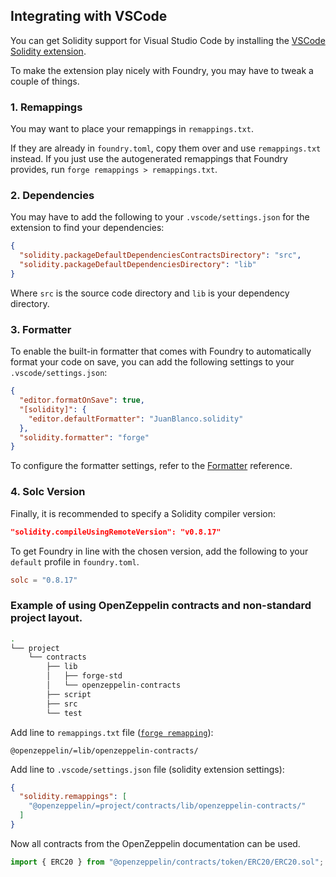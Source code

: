 ## Integrating with VSCode

You can get Solidity support for Visual Studio Code by installing the [VSCode Solidity extension](https://github.com/juanfranblanco/vscode-solidity).

To make the extension play nicely with Foundry, you may have to tweak a couple of things.

### 1. Remappings

You may want to place your remappings in `remappings.txt`.

If they are already in `foundry.toml`, copy them over and use `remappings.txt` instead. If you just use the autogenerated remappings that Foundry provides, run `forge remappings > remappings.txt`.

### 2. Dependencies

You may have to add the following to your `.vscode/settings.json` for the extension to find your dependencies:

```json
{
  "solidity.packageDefaultDependenciesContractsDirectory": "src",
  "solidity.packageDefaultDependenciesDirectory": "lib"
}
```

Where `src` is the source code directory and `lib` is your dependency directory.

### 3. Formatter

To enable the built-in formatter that comes with Foundry to automatically format your code on save, you can add the following settings to your `.vscode/settings.json`:

```json
{
  "editor.formatOnSave": true,
  "[solidity]": {
    "editor.defaultFormatter": "JuanBlanco.solidity"
  },
  "solidity.formatter": "forge"
}
```

To configure the formatter settings, refer to the [Formatter](/reference/config/formatter) reference.

### 4. Solc Version

Finally, it is recommended to specify a Solidity compiler version:

```json
"solidity.compileUsingRemoteVersion": "v0.8.17"
```

To get Foundry in line with the chosen version, add the following to your `default` profile in `foundry.toml`.

```toml
solc = "0.8.17"
```

### Example of using OpenZeppelin contracts and non-standard project layout.

```bash
.
└── project
    └── contracts
        ├── lib
        │   ├── forge-std
        │   └── openzeppelin-contracts
        ├── script
        ├── src
        └── test
```

Add line to `remappings.txt` file ([`forge remapping`](../projects/dependencies.md#remapping-dependencies)):

```solidity
@openzeppelin/=lib/openzeppelin-contracts/
```

Add line to `.vscode/settings.json` file (solidity extension settings):

```json
{
  "solidity.remappings": [
    "@openzeppelin/=project/contracts/lib/openzeppelin-contracts/"
  ]
}
```

Now all contracts from the OpenZeppelin documentation can be used.

```javascript
import { ERC20 } from "@openzeppelin/contracts/token/ERC20/ERC20.sol";
```
